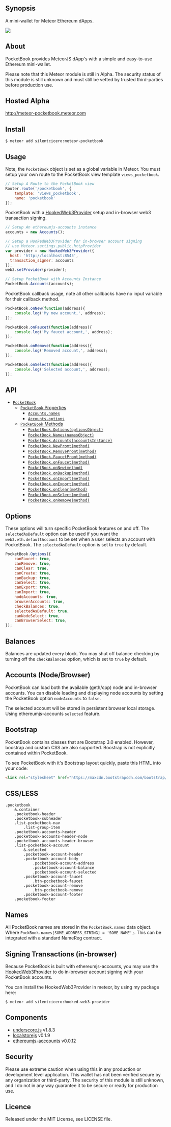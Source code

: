 ## Synopsis

A mini-wallet for Meteor Ethereum dApps.

<img src="screen.png" />

## About

PocketBook provides MeteorJS dApp's with a simple and easy-to-use  Ethereum mini-wallet. 

Please note that this Meteor module is still in Alpha. The security status of this module is still unknown and must still be vetted by trusted third-parties before production use.

## Hosted Alpha

<a href="http://meteor-pocketbook.meteor.com">http://meteor-pocketbook.meteor.com</a>

## Install

    $ meteor add silentcicero:meteor-pocketbook
    
## Usage

Note, the `PocketBook` object is set as a global variable in Meteor. You must setup your own route to the PocketBook view template `views_pocketbook`.

```javascript
// Setup A Route to the PocketBook view
Router.route('/pocketbook', {
    template: 'views_pocketbook',
    name: 'pocketbook'
});
```

PocketBook with a <a href="https://github.com/ConsenSys/hooked-web3-provider">HookedWeb3Provider</a> setup and in-browser web3 transaction signing.

```javascript
// Setup An ethereumjs-accounts instance
accounts = new Accounts();

// Setup a HookedWeb3Provider for in-browser account signing
// use Meteor.settings.public.httpProvider
var provider = new HookedWeb3Provider({
  host: 'http://localhost:8545',
  transaction_signer: accounts
});
web3.setProvider(provider);

// Setup PocketBook with Accounts Instance
PocketBook.Accounts(accounts);
```

PocketBook callback usage, note all other callbacks have no input variable for their callback method.

```javascript
PocketBook.onNew(function(address){
    console.log('My new account,', address); 
});

PocketBook.onFaucet(function(address){
    console.log('My faucet account,', address); 
});

PocketBook.onRemove(function(address){
    console.log('Removed account,', address); 
});

PocketBook.onSelect(function(address){
    console.log('Selected account,', address); 
});
```


## API

- [`PocketBook`](#pocketbook)
    - [`PocketBook` Properties](#pocketbook-properties)
        - [`Accounts.names`](#pocketbook-names)
        - [`Accounts.options`](#pocketbook-options)
    - [`PocketBook` Methods](#pocketbook-methods)
        - [`PocketBook.Options(optionsObject)`](#method-Options) 
        - [`PocketBook.Names(namesObject)`](#method-Names) 
        - [`PocketBook.Accounts(accountsInstance)`](#method-Accounts) 
        - [`PocketBook.NewPromt(method)`](#method-NewPromt)
        - [`PocketBook.RemovePromt(method)`](#method-NewPromt)
        - [`PocketBook.FaucetPromt(method)`](#method-NewPromt)
        - [`PocketBook.onFaucet(method)`](#method-onFaucet) 
        - [`PocketBook.onNew(method)`](#method-onNew) 
        - [`PocketBook.onBackup(method)`](#method-onBackup) 
        - [`PocketBook.onImport(method)`](#method-onImport) 
        - [`PocketBook.onExport(method)`](#method-onExport) 
        - [`PocketBook.onClear(method)`](#method-onClear) 
        - [`PocketBook.onSelect(method)`](#method-onSelect) 
        - [`PocketBook.onRemove(method)`](#method-onRemove)

## Options

These options will turn specific PocketBook features on and off. The `selectedAsDefault` option can be used if you want the `web3.eth.defaultAccount` to be set when a user selects an account with PocketBook. The `selectedAsDefault` option is set to `true` by default.

```javascript
PocketBook.Options({
    canFaucet: true,
    canRemove: true,
    canClear: true,
    canCreate: true,
    canBackup: true,
    canSelect: true,
    canExport: true,
    canImport: true,
    nodeAccounts: true,
    browserAccounts: true,
    checkBalances: true,
    selectedAsDefault: true,
    canNodeSelect: true,
    canBrowserSelect: true,
});
```

## Balances

Balances are updated every block. You may shut off balance checking by turning off the `checkBalances` option, which is set to `true` by default.

## Accounts (Node/Browser)

PocketBook can load both the available (geth/cpp) node and in-browser accounts. You can disable loading and displaying node accounts by setting the PocketBook option `nodeAccounts` to `false`.

The selected account will be stored in persistent browser local storage. Using ethereumjs-accounts `selected` feature.
        
## Bootstrap

PocketBook contains classes that are Bootstrap 3.0 enabled. However, boostrap and custom CSS are also supported. Boostrap is not explicitly contained within PocketBook.

To see PocketBook with it's Bootstrap layout quickly, paste this HTML into your code:

```html
<link rel="stylesheet" href="https://maxcdn.bootstrapcdn.com/bootstrap/3.3.5/css/bootstrap-theme.min.css">
```

## CSS/LESS

```
.pocketbook
    &.container
    .pocketbook-header
    .pocketbook-subheader
    .list-pocketbook-nav
        .list-group-item
    .pocketbook-accounts-header
    .pocketbook-accounts-header-node
    .pocketbook-accounts-header-browser
    .list-pocketbook-account
        &.selected
        .pocketbook-account-header
        .pocketbook-account-body
            .pocketbook-account-address
            .pocketbook-account-balance
            .pocketbook-account-selected
        .pocketbook-account-faucet
            .btn-pocketbook-faucet
        .pocketbook-account-remove
            .btn-pocketbook-remove
        .pocketbook-account-footer
    .pocketbook-footer
```

## Names

All PocketBook names are stored in the `PocketBook.names` data object. Where `PockBook.names[SOME_ADDRESS_STRING] = 'SOME NAME';`. This can be integrated with a standard NameReg contract.

## Signing Transactions (in-browser)

Because PocketBook is built with ethereumjs-accounts, you may use the <a href="https://github.com/ConsenSys/hooked-web3-provider">HookedWeb3Provider</a> to do in-browser account signing with your PocketBook accounts.

You can install the HookedWeb3Provider in meteor, by using my package here:

    $ meteor add silentcicero:hooked-web3-provider
        
## Components

* [underscore.js](http://underscorejs.org) v1.8.3
* [localstorejs](https://github.com/SilentCicero/LocalStore)  v0.1.9
* [ethereumjs-acccounts](https://github.com/silentcicero/ethereumjs-accounts) v0.0.12

## Security

Please use extreme caution when using this in any production or development level application. This wallet has not been verified secure by any organization or third-party. The security of this module is still unknown, and I do not in any way guarantee it to be secure or ready for production use.

## Licence

Released under the MIT License, see LICENSE file.